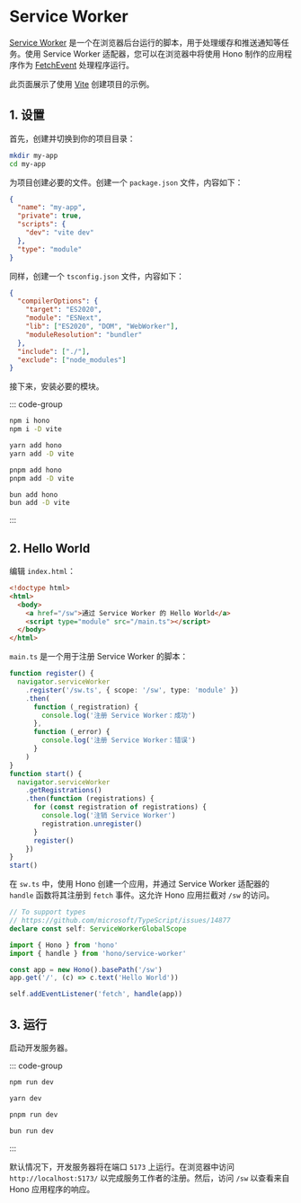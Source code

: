 # Service Worker

[Service Worker](https://developer.mozilla.org/en-US/docs/Web/API/Service_Worker_API) 是一个在浏览器后台运行的脚本，用于处理缓存和推送通知等任务。使用 Service Worker 适配器，您可以在浏览器中将使用 Hono 制作的应用程序作为 [FetchEvent](https://developer.mozilla.org/en-US/docs/Web/API/FetchEvent) 处理程序运行。

此页面展示了使用 [Vite](https://vitejs.dev/) 创建项目的示例。

## 1. 设置

首先，创建并切换到你的项目目录：

```sh
mkdir my-app
cd my-app
```

为项目创建必要的文件。创建一个 `package.json` 文件，内容如下：

```json
{
  "name": "my-app",
  "private": true,
  "scripts": {
    "dev": "vite dev"
  },
  "type": "module"
}
```

同样，创建一个 `tsconfig.json` 文件，内容如下：

```json
{
  "compilerOptions": {
    "target": "ES2020",
    "module": "ESNext",
    "lib": ["ES2020", "DOM", "WebWorker"],
    "moduleResolution": "bundler"
  },
  "include": ["./"],
  "exclude": ["node_modules"]
}
```

接下来，安装必要的模块。

::: code-group

```sh [npm]
npm i hono
npm i -D vite
```

```sh [yarn]
yarn add hono
yarn add -D vite
```

```sh [pnpm]
pnpm add hono
pnpm add -D vite
```

```sh [bun]
bun add hono
bun add -D vite
```

:::

## 2. Hello World

编辑 `index.html`：

```html
<!doctype html>
<html>
  <body>
    <a href="/sw">通过 Service Worker 的 Hello World</a>
    <script type="module" src="/main.ts"></script>
  </body>
</html>
```

`main.ts` 是一个用于注册 Service Worker 的脚本：

```ts
function register() {
  navigator.serviceWorker
    .register('/sw.ts', { scope: '/sw', type: 'module' })
    .then(
      function (_registration) {
        console.log('注册 Service Worker：成功')
      },
      function (_error) {
        console.log('注册 Service Worker：错误')
      }
    )
}
function start() {
  navigator.serviceWorker
    .getRegistrations()
    .then(function (registrations) {
      for (const registration of registrations) {
        console.log('注销 Service Worker')
        registration.unregister()
      }
      register()
    })
}
start()
```

在 `sw.ts` 中，使用 Hono 创建一个应用，并通过 Service Worker 适配器的 `handle` 函数将其注册到 `fetch` 事件。这允许 Hono 应用拦截对 `/sw` 的访问。

```ts
// To support types
// https://github.com/microsoft/TypeScript/issues/14877
declare const self: ServiceWorkerGlobalScope

import { Hono } from 'hono'
import { handle } from 'hono/service-worker'

const app = new Hono().basePath('/sw')
app.get('/', (c) => c.text('Hello World'))

self.addEventListener('fetch', handle(app))
```

## 3. 运行

启动开发服务器。

::: code-group

```sh [npm]
npm run dev
```

```sh [yarn]
yarn dev
```

```sh [pnpm]
pnpm run dev
```

```sh [bun]
bun run dev
```

:::

默认情况下，开发服务器将在端口 `5173` 上运行。在浏览器中访问 `http://localhost:5173/` 以完成服务工作者的注册。然后，访问 `/sw` 以查看来自 Hono 应用程序的响应。